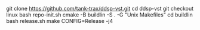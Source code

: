 git clone https://github.com/tank-trax/ddsp-vst.git
cd ddsp-vst
git checkout linux
bash repo-init.sh
cmake -B buildlin -S . -G "Unix Makefiles" 
cd buildlin
bash release.sh 
make CONFIG=Release -j4 
